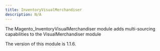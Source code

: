 ```yaml
---
title: InventoryVisualMerchandiser
description: N/A
---
```


The Magento_InventoryVisualMerchandiser module adds multi-sourcing capabilities to the VisualMerchandiser module

<InlineAlert slots="text" />
The version of this module is 1.1.6.
